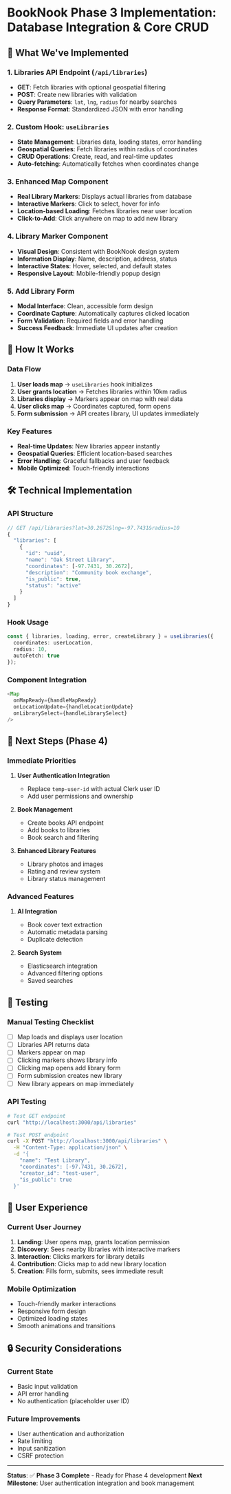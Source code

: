 # BookNook Phase 3 Implementation: Database Integration & Core CRUD

## 🎯 What We've Implemented

### 1. **Libraries API Endpoint** (`/api/libraries`)
- **GET**: Fetch libraries with optional geospatial filtering
- **POST**: Create new libraries with validation
- **Query Parameters**: `lat`, `lng`, `radius` for nearby searches
- **Response Format**: Standardized JSON with error handling

### 2. **Custom Hook: `useLibraries`**
- **State Management**: Libraries data, loading states, error handling
- **Geospatial Queries**: Fetch libraries within radius of coordinates
- **CRUD Operations**: Create, read, and real-time updates
- **Auto-fetching**: Automatically fetches when coordinates change

### 3. **Enhanced Map Component**
- **Real Library Markers**: Displays actual libraries from database
- **Interactive Markers**: Click to select, hover for info
- **Location-based Loading**: Fetches libraries near user location
- **Click-to-Add**: Click anywhere on map to add new library

### 4. **Library Marker Component**
- **Visual Design**: Consistent with BookNook design system
- **Information Display**: Name, description, address, status
- **Interactive States**: Hover, selected, and default states
- **Responsive Layout**: Mobile-friendly popup design

### 5. **Add Library Form**
- **Modal Interface**: Clean, accessible form design
- **Coordinate Capture**: Automatically captures clicked location
- **Form Validation**: Required fields and error handling
- **Success Feedback**: Immediate UI updates after creation

## 🚀 How It Works

### Data Flow
1. **User loads map** → `useLibraries` hook initializes
2. **User grants location** → Fetches libraries within 10km radius
3. **Libraries display** → Markers appear on map with real data
4. **User clicks map** → Coordinates captured, form opens
5. **Form submission** → API creates library, UI updates immediately

### Key Features
- **Real-time Updates**: New libraries appear instantly
- **Geospatial Queries**: Efficient location-based searches
- **Error Handling**: Graceful fallbacks and user feedback
- **Mobile Optimized**: Touch-friendly interactions

## 🛠 Technical Implementation

### API Structure
```typescript
// GET /api/libraries?lat=30.2672&lng=-97.7431&radius=10
{
  "libraries": [
    {
      "id": "uuid",
      "name": "Oak Street Library",
      "coordinates": [-97.7431, 30.2672],
      "description": "Community book exchange",
      "is_public": true,
      "status": "active"
    }
  ]
}
```

### Hook Usage
```typescript
const { libraries, loading, error, createLibrary } = useLibraries({
  coordinates: userLocation,
  radius: 10,
  autoFetch: true
});
```

### Component Integration
```typescript
<Map 
  onMapReady={handleMapReady}
  onLocationUpdate={handleLocationUpdate}
  onLibrarySelect={handleLibrarySelect}
/>
```

## 🔧 Next Steps (Phase 4)

### Immediate Priorities
1. **User Authentication Integration**
   - Replace `temp-user-id` with actual Clerk user ID
   - Add user permissions and ownership

2. **Book Management**
   - Create books API endpoint
   - Add books to libraries
   - Book search and filtering

3. **Enhanced Library Features**
   - Library photos and images
   - Rating and review system
   - Library status management

### Advanced Features
1. **AI Integration**
   - Book cover text extraction
   - Automatic metadata parsing
   - Duplicate detection

2. **Search System**
   - Elasticsearch integration
   - Advanced filtering options
   - Saved searches

## 🧪 Testing

### Manual Testing Checklist
- [ ] Map loads and displays user location
- [ ] Libraries API returns data
- [ ] Markers appear on map
- [ ] Clicking markers shows library info
- [ ] Clicking map opens add library form
- [ ] Form submission creates new library
- [ ] New library appears on map immediately

### API Testing
```bash
# Test GET endpoint
curl "http://localhost:3000/api/libraries"

# Test POST endpoint
curl -X POST "http://localhost:3000/api/libraries" \
  -H "Content-Type: application/json" \
  -d '{
    "name": "Test Library",
    "coordinates": [-97.7431, 30.2672],
    "creator_id": "test-user",
    "is_public": true
  }'
```

## 📱 User Experience

### Current User Journey
1. **Landing**: User opens map, grants location permission
2. **Discovery**: Sees nearby libraries with interactive markers
3. **Interaction**: Clicks markers for library details
4. **Contribution**: Clicks map to add new library location
5. **Creation**: Fills form, submits, sees immediate result

### Mobile Optimization
- Touch-friendly marker interactions
- Responsive form design
- Optimized loading states
- Smooth animations and transitions

## 🔒 Security Considerations

### Current State
- Basic input validation
- API error handling
- No authentication (placeholder user ID)

### Future Improvements
- User authentication and authorization
- Rate limiting
- Input sanitization
- CSRF protection

---

**Status**: ✅ **Phase 3 Complete** - Ready for Phase 4 development
**Next Milestone**: User authentication integration and book management
